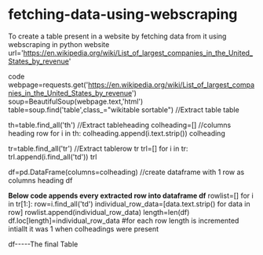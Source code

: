 # fetching-data-using-webscraping
To create a  table present in a website by fetching data from it using webscraping in python
website url='https://en.wikipedia.org/wiki/List_of_largest_companies_in_the_United_States_by_revenue'


code
webpage=requests.get('https://en.wikipedia.org/wiki/List_of_largest_companies_in_the_United_States_by_revenue')
soup=BeautifulSoup(webpage.text,'html')
table=soup.find('table',class_="wikitable sortable") //Extract table
table

th=table.find_all('th') //Extract tableheading
colheading=[]  //columns heading row
for i in th:
    colheading.append(i.text.strip())
colheading

tr=table.find_all('tr') //Extract tablerow
tr
trl=[]
for i in tr:
    trl.append(i.find_all('td'))
trl

df=pd.DataFrame(columns=colheading) //create dataframe with 1 row as columns heading
df

**Below code appends every extracted row into dataframe df**
rowlist=[]
for i in tr[1:]:
    row=i.find_all('td')
    individual_row_data=[data.text.strip() for data in row]
    rowlist.append(individual_row_data)
    length=len(df)
    df.loc[length]=individual_row_data   #for each row length is incremented intiallt it was 1 when colheadings were present

df-----The final Table
